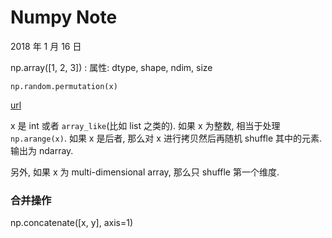 # Numpy Note

2018 年 1 月 16 日

np.array([1, 2, 3]) : 属性: dtype, shape, ndim, size







`np.random.permutation(x)`

[url](https://docs.scipy.org/doc/numpy-1.13.0/reference/generated/numpy.random.permutation.html)

x 是 int 或者 `array_like`(比如 list 之类的). 如果 x 为整数, 相当于处理 `np.arange(x)`. 如果 x 是后者, 那么对 x 进行拷贝然后再随机 shuffle 其中的元素. 输出为 ndarray.

另外, 如果 x 为 multi-dimensional array, 那么只 shuffle 第一个维度.

### 合并操作

np.concatenate([x, y], axis=1)











